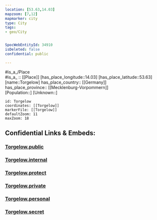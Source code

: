 ```yaml
---
location: [53.63,14.03] 
mapzoom: [7,12] 
mapmarker: city 
type: City
tags:
- geo/City


SpocWebEntityId: 34910
isDeleted: false
confidential: public

---
```

#is_a_/Place  
#is_a_ :: [[Place]] 
[has_place_longitude::14.03] 
[has_place_latitude::53.63] 
[name::Torgelow] 
has_place_country:: [[Germany]]  
has_place_province:: [[Mecklenburg-Vorpommern]]  
[Population::] 
[Unknown::] 


```leaflet
id: Torgelow
coordinates: [[Torgelow]] 
markerFile: [[Torgelow]] 
defaultZoom: 11 
maxZoom: 18
```


## Confidential Links & Embeds: 

### [Torgelow.public](/_public/\Earth\Continent\Europe\Europe~Central\Germany\Germany~East\Mecklenburg-Vorpommern\counties~MV\Vorpommern-Greifswald\cities~Greifswald\Torgelow-Ferdinandshof\boroughs~TorgelowTorgelow.public.md) 

### [Torgelow.internal](/_internal/\Earth\Continent\Europe\Europe~Central\Germany\Germany~East\Mecklenburg-Vorpommern\counties~MV\Vorpommern-Greifswald\cities~Greifswald\Torgelow-Ferdinandshof\boroughs~TorgelowTorgelow.internal.md) 

### [Torgelow.protect](/_protect/\Earth\Continent\Europe\Europe~Central\Germany\Germany~East\Mecklenburg-Vorpommern\counties~MV\Vorpommern-Greifswald\cities~Greifswald\Torgelow-Ferdinandshof\boroughs~TorgelowTorgelow.protect.md) 

### [Torgelow.private](/_private/\Earth\Continent\Europe\Europe~Central\Germany\Germany~East\Mecklenburg-Vorpommern\counties~MV\Vorpommern-Greifswald\cities~Greifswald\Torgelow-Ferdinandshof\boroughs~TorgelowTorgelow.private.md) 

### [Torgelow.personal](/_personal/\Earth\Continent\Europe\Europe~Central\Germany\Germany~East\Mecklenburg-Vorpommern\counties~MV\Vorpommern-Greifswald\cities~Greifswald\Torgelow-Ferdinandshof\boroughs~TorgelowTorgelow.personal.md) 

### [Torgelow.secret](/_secret/\Earth\Continent\Europe\Europe~Central\Germany\Germany~East\Mecklenburg-Vorpommern\counties~MV\Vorpommern-Greifswald\cities~Greifswald\Torgelow-Ferdinandshof\boroughs~TorgelowTorgelow.secret.md)


